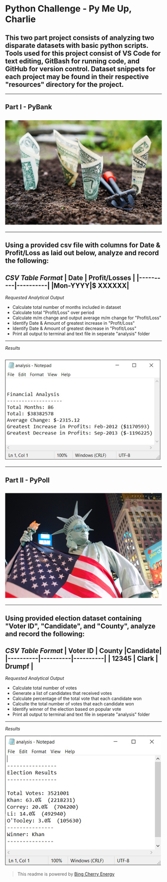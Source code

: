 # Python Challenge - Py Me Up, Charlie
This two part project consists of analyzing two disparate datasets with basic python scripts. Tools used for this project consist of VS Code for text editing, GitBash for running code, and GitHub for version control. Dataset snippets for each project may be found in their respective "resources" directory for the project.
---
---
## Part I - PyBank
![](Images/pyBankheader.jpg)
---
---
Using a provided csv file with columns for Date & Profit/Loss as laid out below, analyze and record the following:
---
_CSV Table Format_
| Date | Profit/Losses |
|----------|----------|
|Mon-YYYY|$ XXXXXX|
---
_Requested Analytical Output_
* Calculate total number of months included in dataset
* Calculate total "Profit/Loss" over period
* Calculate m/m change and output average m/m change for "Profit/Loss"
* Identify Date & Amount of greatest increase in "Profit/Loss"
* Identify Date & Amount of greatest decrease in "Profit/Loss"
* Print all output to terminal and text file in seperate "analysis" folder
---
_Results_

![](Images/pyBankanalysis.jpg)
---
---
## Part II - PyPoll
![](Images/pyPollheader.jpg)
---
---
Using provided election dataset containing "Voter ID", "Candidate", and "County", analyze and record the following:
---
_CSV Table Format_
| Voter ID | County |Candidate|
|----------|----------|----------|
| 12345 | Clark | Drumpf | 
---
_Requested Analytical Output_
* Calculate total number of votes
* Generate a list of candidates that received votes
* Calculate percentage of the total vote that each candidate won
* Calculte the total number of votes that each candidate won
* Identify winner of the election based on popular vote
* Print all output to terminal and text file in seperate "analysis" folder
---
_Results_

![](Images/pyPollanalysis.jpg)

>This readme is powered by [Bing Cherry Energy](https://bingbeverage.com/product/bing-cherry/)